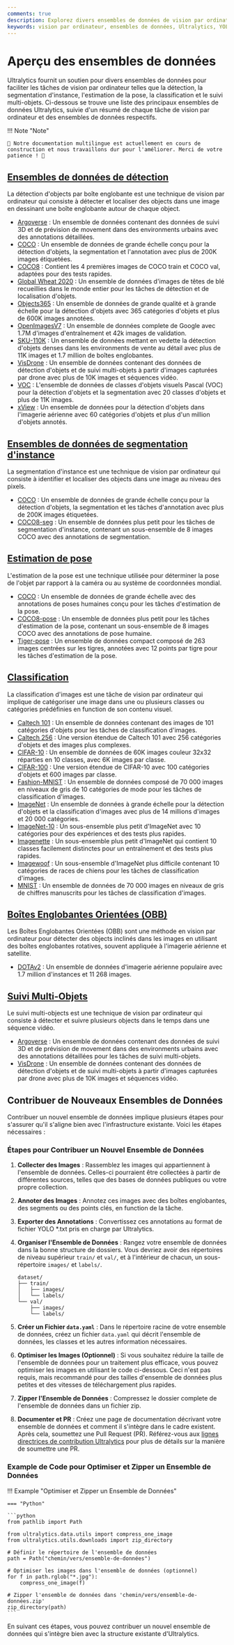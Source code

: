 ```yaml
---
comments: true
description: Explorez divers ensembles de données de vision par ordinateur pris en charge par Ultralytics pour la détection d'objets, la segmentation, l'estimation de la pose, la classification d'images et le suivi multi-objets.
keywords: vision par ordinateur, ensembles de données, Ultralytics, YOLO, détection d'objets, segmentation d'instance, estimation de la pose, classification d'images, suivi multi-objets
---
```


# Aperçu des ensembles de données

Ultralytics fournit un soutien pour divers ensembles de données pour faciliter les tâches de vision par ordinateur telles que la détection, la segmentation d'instance, l'estimation de la pose, la classification et le suivi multi-objets. Ci-dessous se trouve une liste des principaux ensembles de données Ultralytics, suivie d'un résumé de chaque tâche de vision par ordinateur et des ensembles de données respectifs.

!!! Note "Note"

    🚧 Notre documentation multilingue est actuellement en cours de construction et nous travaillons dur pour l'améliorer. Merci de votre patience ! 🙏

## [Ensembles de données de détection](../../datasets/detect/index.md)

La détection d'objects par boîte englobante est une technique de vision par ordinateur qui consiste à détecter et localiser des objects dans une image en dessinant une boîte englobante autour de chaque object.

- [Argoverse](../../datasets/detect/argoverse.md) : Un ensemble de données contenant des données de suivi 3D et de prévision de movement dans des environments urbains avec des annotations détaillées.
- [COCO](../../datasets/detect/coco.md) : Un ensemble de données de grande échelle conçu pour la détection d'objets, la segmentation et l'annotation avec plus de 200K images étiquetées.
- [COCO8](../../datasets/detect/coco8.md) : Contient les 4 premières images de COCO train et COCO val, adaptées pour des tests rapides.
- [Global Wheat 2020](../../datasets/detect/globalwheat2020.md) : Un ensemble de données d'images de têtes de blé recueillies dans le monde entier pour les tâches de détection et de localisation d'objets.
- [Objects365](../../datasets/detect/objects365.md) : Un ensemble de données de grande qualité et à grande échelle pour la détection d'objets avec 365 catégories d'objets et plus de 600K images annotées.
- [OpenImagesV7](../../datasets/detect/open-images-v7.md) : Un ensemble de données complete de Google avec 1.7M d'images d'entraînement et 42k images de validation.
- [SKU-110K](../../datasets/detect/sku-110k.md) : Un ensemble de données mettant en vedette la détection d'objets denses dans les environments de vente au détail avec plus de 11K images et 1.7 million de boîtes englobantes.
- [VisDrone](../../datasets/detect/visdrone.md) : Un ensemble de données contenant des données de détection d'objets et de suivi multi-objets à partir d'images capturées par drone avec plus de 10K images et séquences vidéo.
- [VOC](../../datasets/detect/voc.md) : L'ensemble de données de classes d'objets visuels Pascal (VOC) pour la détection d'objets et la segmentation avec 20 classes d'objets et plus de 11K images.
- [xView](../../datasets/detect/xview.md) : Un ensemble de données pour la détection d'objets dans l'imagerie aérienne avec 60 catégories d'objets et plus d'un million d'objets annotés.

## [Ensembles de données de segmentation d'instance](../../datasets/segment/index.md)

La segmentation d'instance est une technique de vision par ordinateur qui consiste à identifier et localiser des objects dans une image au niveau des pixels.

- [COCO](../../datasets/segment/coco.md) : Un ensemble de données de grande échelle conçu pour la détection d'objets, la segmentation et les tâches d'annotation avec plus de 200K images étiquetées.
- [COCO8-seg](../../datasets/segment/coco8-seg.md) : Un ensemble de données plus petit pour les tâches de segmentation d'instance, contenant un sous-ensemble de 8 images COCO avec des annotations de segmentation.

## [Estimation de pose](../../datasets/pose/index.md)

L'estimation de la pose est une technique utilisée pour déterminer la pose de l'objet par rapport à la caméra ou au système de coordonnées mondial.

- [COCO](../../datasets/pose/coco.md) : Un ensemble de données de grande échelle avec des annotations de poses humaines conçu pour les tâches d'estimation de la pose.
- [COCO8-pose](../../datasets/pose/coco8-pose.md) : Un ensemble de données plus petit pour les tâches d'estimation de la pose, contenant un sous-ensemble de 8 images COCO avec des annotations de pose humaine.
- [Tiger-pose](../../datasets/pose/tiger-pose.md) : Un ensemble de données compact composé de 263 images centrées sur les tigres, annotées avec 12 points par tigre pour les tâches d'estimation de la pose.

## [Classification](../../datasets/classify/index.md)

La classification d'images est une tâche de vision par ordinateur qui implique de catégoriser une image dans une ou plusieurs classes ou catégories prédéfinies en function de son contenu visuel.

- [Caltech 101](../../datasets/classify/caltech101.md) : Un ensemble de données contenant des images de 101 catégories d'objets pour les tâches de classification d'images.
- [Caltech 256](../../datasets/classify/caltech256.md) : Une version étendue de Caltech 101 avec 256 catégories d'objets et des images plus complexes.
- [CIFAR-10](../../datasets/classify/cifar10.md) : Un ensemble de données de 60K images couleur 32x32 réparties en 10 classes, avec 6K images par classe.
- [CIFAR-100](../../datasets/classify/cifar100.md) : Une version étendue de CIFAR-10 avec 100 catégories d'objets et 600 images par classe.
- [Fashion-MNIST](../../datasets/classify/fashion-mnist.md) : Un ensemble de données composé de 70 000 images en niveaux de gris de 10 catégories de mode pour les tâches de classification d'images.
- [ImageNet](../../datasets/classify/imagenet.md) : Un ensemble de données à grande échelle pour la détection d'objets et la classification d'images avec plus de 14 millions d'images et 20 000 catégories.
- [ImageNet-10](../../datasets/classify/imagenet10.md) : Un sous-ensemble plus petit d'ImageNet avec 10 catégories pour des expériences et des tests plus rapides.
- [Imagenette](../../datasets/classify/imagenette.md) : Un sous-ensemble plus petit d'ImageNet qui contient 10 classes facilement distinctes pour un entraînement et des tests plus rapides.
- [Imagewoof](../../datasets/classify/imagewoof.md) : Un sous-ensemble d'ImageNet plus difficile contenant 10 catégories de races de chiens pour les tâches de classification d'images.
- [MNIST](../../datasets/classify/mnist.md) : Un ensemble de données de 70 000 images en niveaux de gris de chiffres manuscrits pour les tâches de classification d'images.

## [Boîtes Englobantes Orientées (OBB)](../../datasets/obb/index.md)

Les Boîtes Englobantes Orientées (OBB) sont une méthode en vision par ordinateur pour détecter des objects inclinés dans les images en utilisant des boîtes englobantes rotatives, souvent appliquée à l'imagerie aérienne et satellite.

- [DOTAv2](../../datasets/obb/dota-v2.md) : Un ensemble de données d'imagerie aérienne populaire avec 1.7 million d'instances et 11 268 images.

## [Suivi Multi-Objets](../../datasets/track/index.md)

Le suivi multi-objects est une technique de vision par ordinateur qui consiste à détecter et suivre plusieurs objects dans le temps dans une séquence vidéo.

- [Argoverse](../../datasets/detect/argoverse.md) : Un ensemble de données contenant des données de suivi 3D et de prévision de movement dans des environments urbains avec des annotations détaillées pour les tâches de suivi multi-objets.
- [VisDrone](../../datasets/detect/visdrone.md) : Un ensemble de données contenant des données de détection d'objets et de suivi multi-objets à partir d'images capturées par drone avec plus de 10K images et séquences vidéo.

## Contribuer de Nouveaux Ensembles de Données

Contribuer un nouvel ensemble de données implique plusieurs étapes pour s'assurer qu'il s'aligne bien avec l'infrastructure existante. Voici les étapes nécessaires :

### Étapes pour Contribuer un Nouvel Ensemble de Données

1. **Collecter des Images** : Rassemblez les images qui appartiennent à l'ensemble de données. Celles-ci pourraient être collectées à partir de différentes sources, telles que des bases de données publiques ou votre propre collection.

2. **Annoter des Images** : Annotez ces images avec des boîtes englobantes, des segments ou des points clés, en function de la tâche.

3. **Exporter des Annotations** : Convertissez ces annotations au format de fichier YOLO *.txt pris en charge par Ultralytics.

4. **Organiser l'Ensemble de Données** : Rangez votre ensemble de données dans la bonne structure de dossiers. Vous devriez avoir des répertoires de niveau supérieur `train/` et `val/`, et à l'intérieur de chacun, un sous-répertoire `images/` et `labels/`.

    ```
    dataset/
    ├── train/
    │   ├── images/
    │   └── labels/
    └── val/
        ├── images/
        └── labels/
    ```

5. **Créer un Fichier `data.yaml`** : Dans le répertoire racine de votre ensemble de données, créez un fichier `data.yaml` qui décrit l'ensemble de données, les classes et les autres information nécessaires.

6. **Optimiser les Images (Optionnel)** : Si vous souhaitez réduire la taille de l'ensemble de données pour un traitement plus efficace, vous pouvez optimiser les images en utilisant le code ci-dessous. Ceci n'est pas requis, mais recommandé pour des tailles d'ensemble de données plus petites et des vitesses de téléchargement plus rapides.

7. **Zipper l'Ensemble de Données** : Compressez le dossier complete de l'ensemble de données dans un fichier zip.

8. **Documenter et PR** : Créez une page de documentation décrivant votre ensemble de données et comment il s'intègre dans le cadre existent. Après cela, soumettez une Pull Request (PR). Référez-vous aux [lignes directrices de contribution Ultralytics](https://docs.ultralytics.com/help/contributing) pour plus de détails sur la manière de soumettre une PR.

### Example de Code pour Optimiser et Zipper un Ensemble de Données

!!! Example "Optimiser et Zipper un Ensemble de Données"

    === "Python"

    ```python
    from pathlib import Path

    from ultralytics.data.utils import compress_one_image
    from ultralytics.utils.downloads import zip_directory

    # Définir le répertoire de l'ensemble de données
    path = Path("chemin/vers/ensemble-de-données")

    # Optimiser les images dans l'ensemble de données (optionnel)
    for f in path.rglob("*.jpg"):
        compress_one_image(f)

    # Zipper l'ensemble de données dans 'chemin/vers/ensemble-de-données.zip'
    zip_directory(path)
    ```

En suivant ces étapes, vous pouvez contribuer un nouvel ensemble de données qui s'intègre bien avec la structure existante d'Ultralytics.
